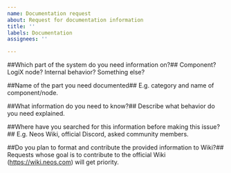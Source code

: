 ```yaml
---
name: Documentation request
about: Request for documentation information
title: ''
labels: Documentation
assignees: ''

---
```


##Which part of the system do you need information on?##
Component? LogiX node? Internal behavior? Something else?

##Name of the part you need documented##
E.g. category and name of component/node.

##What information do you need to know?##
Describe what behavior do you need explained.

##Where have you searched for this information before making this issue?##
E.g. Neos Wiki, official Discord, asked community members.

##Do you plan to format and contribute the provided information to Wiki?##
Requests whose goal is to contribute to the official Wiki (https://wiki.neos.com) will get priority.
